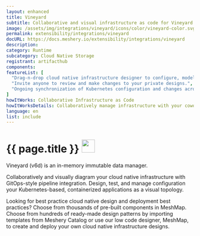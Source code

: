 ```yaml
---
layout: enhanced
title: Vineyard
subtitle: Collaborative and visual infrastructure as code for Vineyard
image: /assets/img/integrations/vineyard/icons/color/vineyard-color.svg
permalink: extensibility/integrations/vineyard
docURL: https://docs.meshery.io/extensibility/integrations/vineyard
description: 
category: Runtime
subcategory: Cloud Native Storage
registrant: artifacthub
components: 
featureList: [
  "Drag-n-drop cloud native infrastructure designer to configure, model, and deploy your workloads.",
  "Invite anyone to review and make changes to your private designs.",
  "Ongoing synchronization of Kubernetes configuration and changes across any number of clusters."
]
howItWorks: Collaborative Infrastructure as Code
howItWorksDetails: Collaboratively manage infrastructure with your coworkers synchronously sharing the same designs.
language: en
list: include
---
```

<h1>{{ page.title }} <img src="{{ page.image }}" style="width: 35px; height: 35px;" /></h1>

<p>
Vineyard (v6d) is an in-memory immutable data manager.
</p>
<p>
    Collaboratively and visually diagram your cloud native infrastructure with GitOps-style pipeline integration. Design, test, and manage configuration your Kubernetes-based, containerized applications as a visual topology.
</p>
<p>
    Looking for best practice cloud native design and deployment best practices? Choose from thousands of pre-built components in MeshMap. Choose from hundreds of ready-made design patterns by importing templates from Meshery Catalog or use our low code designer, MeshMap, to create and deploy your own cloud native infrastructure designs.
</p>
